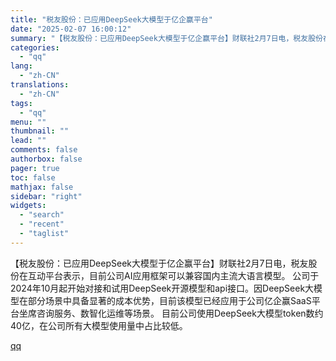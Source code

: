 ```yaml
---
title: "税友股份：已应用DeepSeek大模型于亿企赢平台"
date: "2025-02-07 16:00:12"
summary: "【税友股份：已应用DeepSeek大模型于亿企赢平台】财联社2月7日电，税友股份在互动平台表示，目前..."
categories:
  - "qq"
lang:
  - "zh-CN"
translations:
  - "zh-CN"
tags:
  - "qq"
menu: ""
thumbnail: ""
lead: ""
comments: false
authorbox: false
pager: true
toc: false
mathjax: false
sidebar: "right"
widgets:
  - "search"
  - "recent"
  - "taglist"
---
```


【税友股份：已应用DeepSeek大模型于亿企赢平台】财联社2月7日电，税友股份在互动平台表示，目前公司AI应用框架可以兼容国内主流大语言模型。 公司于2024年10月起开始对接和试用DeepSeek开源模型和api接口。因DeepSeek大模型在部分场景中具备显著的成本优势，目前该模型已经应用于公司亿企赢SaaS平台坐席咨询服务、数智化运维等场景。 目前公司使用DeepSeek大模型token数约40亿，在公司所有大模型使用量中占比较低。

[qq](https://new.qq.com/rain/a/20250207A05R7X00)
